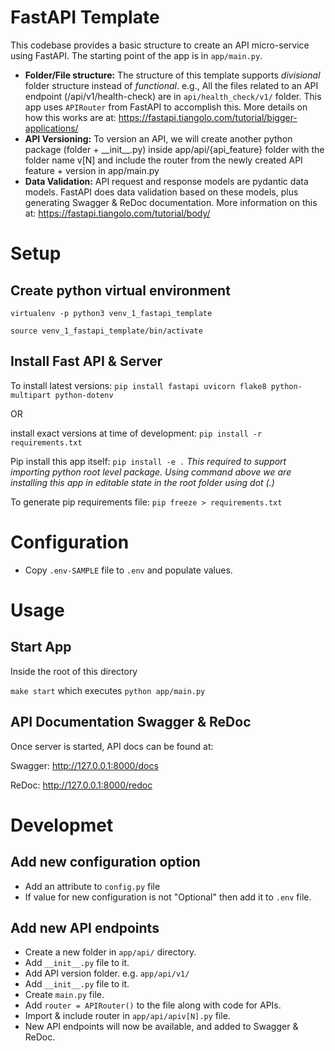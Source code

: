 # FastAPI Template
This codebase provides a basic structure to create an API micro-service using FastAPI. The starting point of the app is in `app/main.py`.
- **Folder/File structure:** The structure of this template supports *divisional* folder structure instead of *functional*. e.g., All the files related to an API endpoint (/api/v1/health-check) are in `api/health_check/v1/` folder. This app uses `APIRouter` from FastAPI to accomplish this. More details on how this works are at: https://fastapi.tiangolo.com/tutorial/bigger-applications/
- **API Versioning:** To version an API, we will create another python package (folder + \_\_init\_\_.py) inside app/api/{api_feature} folder with the folder name v[N] and include the router from the newly created API feature + version in app/main.py
- **Data Validation:** API request and response models are pydantic data models. FastAPI does data validation based on these models, plus generating Swagger & ReDoc documentation. More information on this at: https://fastapi.tiangolo.com/tutorial/body/


# Setup

## Create python virtual environment
`virtualenv -p python3 venv_1_fastapi_template`

`source venv_1_fastapi_template/bin/activate`

## Install Fast API & Server
To install latest versions: `pip install fastapi uvicorn flake8 python-multipart python-dotenv`

OR 

install exact versions at time of development: `pip install -r requirements.txt`

Pip install this app itself: `pip install -e .`
*This required to support importing python root level package. Using command above we are installing this app in editable state in the root folder using dot (.)*

To generate pip requirements file: `pip freeze > requirements.txt`


# Configuration
- Copy `.env-SAMPLE` file to `.env` and populate values.


# Usage

## Start App
Inside the root of this directory

`make start`
which executes `python app/main.py`

## API Documentation Swagger & ReDoc
Once server is started, API docs can be found at:

Swagger: http://127.0.0.1:8000/docs

ReDoc: http://127.0.0.1:8000/redoc


# Developmet

## Add new configuration option
- Add an attribute to `config.py` file
- If value for new configuration is not "Optional" then add it to `.env` file.

## Add new API endpoints
- Create a new folder in `app/api/` directory.
- Add `__init__.py` file to it.
- Add API version folder. e.g. `app/api/v1/`
- Add `__init__.py` file to it.
- Create `main.py` file.
- Add `router = APIRouter()` to the file along with code for APIs.
- Import & include router in `app/api/apiv[N].py` file.
- New API endpoints will now be available, and added to Swagger & ReDoc.